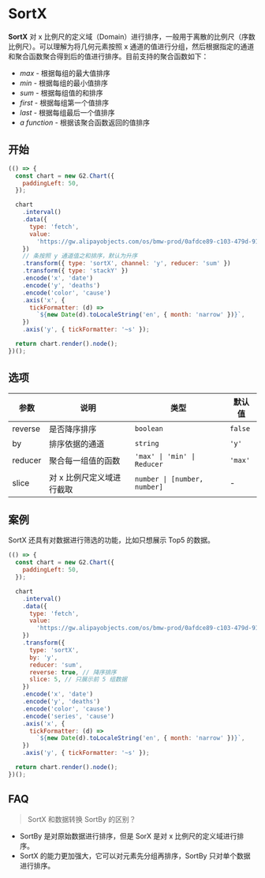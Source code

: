 # SortX

**SortX** 对 x 比例尺的定义域（Domain）进行排序，一般用于离散的比例尺（序数比例尺）。可以理解为将几何元素按照 x 通道的值进行分组，然后根据指定的通道和聚合函数聚合得到后的值进行排序。目前支持的聚合函数如下：

- _max_ - 根据每组的最大值排序
- _min_ - 根据每组的最小值排序
- _sum_ - 根据每组值的和排序
- _first_ - 根据每组第一个值排序
- _last_ - 根据每组最后一个值排序
- _a function_ - 根据该聚合函数返回的值排序

## 开始

```js
(() => {
  const chart = new G2.Chart({
    paddingLeft: 50,
  });

  chart
    .interval()
    .data({
      type: 'fetch',
      value:
        'https://gw.alipayobjects.com/os/bmw-prod/0afdce89-c103-479d-91f4-6cf604bcf200.json',
    })
    // 条按照 y 通道值之和排序，默认为升序
    .transform({ type: 'sortX', channel: 'y', reducer: 'sum' })
    .transform({ type: 'stackY' })
    .encode('x', 'date')
    .encode('y', 'deaths')
    .encode('color', 'cause')
    .axis('x', {
      tickFormatter: (d) =>
        `${new Date(d).toLocaleString('en', { month: 'narrow' })}`,
    })
    .axis('y', { tickFormatter: '~s' });

  return chart.render().node();
})();
```

## 选项

| 参数    | 说明                      | 类型                         | 默认值  |
| ------- | ------------------------- | ---------------------------- | ------- |
| reverse | 是否降序排序              | `boolean`                    | `false` |
| by      | 排序依据的通道            | `string`                     | `'y'`   |
| reducer | 聚合每一组值的函数        | `'max' \| 'min' \| Reducer ` | `'max'` |
| slice   | 对 x 比例尺定义域进行截取 | `number \| [number, number]` | -       |

## 案例

SortX 还具有对数据进行筛选的功能，比如只想展示 Top5 的数据。

```js
(() => {
  const chart = new G2.Chart({
    paddingLeft: 50,
  });

  chart
    .interval()
    .data({
      type: 'fetch',
      value:
        'https://gw.alipayobjects.com/os/bmw-prod/0afdce89-c103-479d-91f4-6cf604bcf200.json',
    })
    .transform({
      type: 'sortX',
      by: 'y',
      reducer: 'sum',
      reverse: true, // 降序排序
      slice: 5, // 只展示前 5 组数据
    })
    .encode('x', 'date')
    .encode('y', 'deaths')
    .encode('color', 'cause')
    .encode('series', 'cause')
    .axis('x', {
      tickFormatter: (d) =>
        `${new Date(d).toLocaleString('en', { month: 'narrow' })}`,
    })
    .axis('y', { tickFormatter: '~s' });

  return chart.render().node();
})();
```

## FAQ

> SortX 和数据转换 SortBy 的区别？

- SortBy 是对原始数据进行排序，但是 SorX 是对 x 比例尺的定义域进行排序。
- SortX 的能力更加强大，它可以对元素先分组再排序，SortBy 只对单个数据进行排序。
